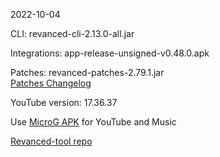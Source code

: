 2022-10-04
  
CLI: revanced-cli-2.13.0-all.jar  

Integrations: app-release-unsigned-v0.48.0.apk  

Patches: revanced-patches-2.79.1.jar  
[Patches Changelog](https://github.com/revanced/revanced-patches/releases/tag/v2.79.1)  

YouTube version: 17.36.37

Use [MicroG APK](https://github.com/inotia00/VancedMicroG/releases/latest/download/microg.apk) for YouTube and Music

[Revanced-tool repo](https://github.com/Kingsmanvn-Official/Revanced-tool)
